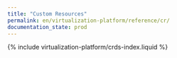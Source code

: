 ```yaml
---
title: "Custom Resources"
permalink: en/virtualization-platform/reference/cr/
documentation_state: prod
---
```


{% include virtualization-platform/crds-index.liquid %}
